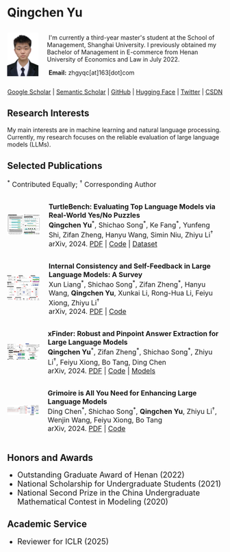 # Qingchen Yu
<div style="display: flex; align-items: center;">
    <div style="margin-right: 20px;">
        <img src="./assets/profile.jpg" alt="profile_photo" style="width: 260px; height: auto;">
    </div>
    <div>
        <p>

​            I'm currently a third-year master's student at the School of Management, Shanghai University. I previously obtained my Bachelor of Management in E-commerce from Henan University of Economics and Law in July 2022.<br>

​            <strong>Email:</strong> zhgyqc[at]163[dot]com
        </p>
    </div>
</div>

<p align="center">
    <a href="https://scholar.google.com/citations?user=-soHkFYAAAAJ&hl=zh-CN">Google Scholar</a> | <a href="https://www.semanticscholar.org/author/Qingchen-Yu/2278590555">Semantic Scholar</a> | <a href="https://github.com/Duguce">GitHub</a> | <a href="https://huggingface.co/Duguce">Hugging Face</a> | <a href="https://x.com/zhgyqc_duguce">Twitter</a> | <a href="https://blog.csdn.net/LIGHTER_06">CSDN</a>

</p>

<h2 style="text-align: left;">Research Interests</h2>
My main interests are in machine learning and natural language processing. Currently, my research focuses on the reliable evaluation of large language models (LLMs).

<h2 style="text-align: left;">Selected Publications</h2>
<p style="font-size: 16px;">
    <sup>*</sup> Contributed Equally; <sup>†</sup> Corresponding Author
</p>

<div style="display: flex; align-items: center;">
    <div style="margin-right: 20px;">
        <img src="./assets/turtle_framework.png" alt="turtle_framework" style="width: 145px; height: auto;">
    </div>
    <div>
        <p style="font-size: 16px;">
            <strong>TurtleBench: Evaluating Top Language Models via Real-World Yes/No Puzzles</strong><br>
            <strong>Qingchen Yu</strong><sup>*</sup>, Shichao Song<sup>*</sup>, Ke Fang<sup>*</sup>, Yunfeng Shi, Zifan Zheng, Hanyu Wang, Simin Niu, Zhiyu Li<sup>†</sup><br>
            arXiv, 2024. <a href="https://arxiv.org/pdf/2410.05262">PDF</a> | <a href="https://github.com/mazzzystar/TurtleBench">Code</a> | <a href="https://huggingface.co/datasets/Duguce/TurtleBench1.5k">Dataset</a>
        </p>
    </div>
</div>

<div style="display: flex; align-items: center;">
    <div style="margin-right: 20px;">
        <img src="./assets/icsf_framework.jpg" alt="icsf_framework" style="width: 166px; height: auto;">
    </div>
    <div>
        <p style="font-size: 16px;">
            <strong>Internal Consistency and Self-Feedback in Large Language Models: A Survey</strong><br>
            Xun Liang<sup>*</sup>, Shichao Song<sup>*</sup>, Zifan Zheng<sup>*</sup>, Hanyu Wang, <strong>Qingchen Yu</strong>, Xunkai Li, Rong-Hua Li, Feiyu Xiong, Zhiyu Li<sup>†</sup><br>
            arXiv, 2024. <a href="https://arxiv.org/pdf/2407.14507">PDF</a> | <a href="https://github.com/IAAR-Shanghai/ICSFSurvey">Code</a>
        </p>
    </div>
</div>

<div style="display: flex; align-items: center;">
    <div style="margin-right: 20px;">
        <img src="./assets/xfinder_framework.jpg" alt="xfinder_framework" style="width: 122px; height: auto;">
    </div>
    <div>
        <p style="font-size: 16px;">
            <strong>xFinder: Robust and Pinpoint Answer Extraction for Large Language Models</strong><br>
            <strong>Qingchen Yu</strong><sup>*</sup>, Zifan Zheng<sup>*</sup>, Shichao Song<sup>*</sup>, Zhiyu Li<sup>†</sup>, Feiyu Xiong, Bo Tang, Ding Chen<br>
            arXiv, 2024. <a href="https://arxiv.org/pdf/2405.11874">PDF</a> | <a href="https://github.com/IAAR-Shanghai/xFinder">Code</a> | <a href="https://huggingface.co/collections/IAAR-Shanghai/xfinder-664b7b21e94e9a93f25a8412">Models</a>
        </p>
    </div>
</div>

<div style="display: flex; align-items: center;">
    <div style="margin-right: 20px;">
        <img src="./assets/grimoire_framework.jpg" alt="grimoire_framework" style="width: 122px; height: auto;">
    </div>
    <div>
        <p style="font-size: 16px;">
            <strong>Grimoire is All You Need for Enhancing Large Language Models</strong><br>
            Ding Chen<sup>*</sup>, Shichao Song<sup>*</sup>, <strong>Qingchen Yu</strong>, Zhiyu Li<sup>†</sup>, Wenjin Wang, Feiyu Xiong, Bo Tang<br>
            arXiv, 2024. <a href="https://arxiv.org/pdf/2401.03385">PDF</a> | <a href="https://github.com/IAAR-Shanghai/Grimoire">Code</a>
        </p>
    </div>
</div>

<h2 style="text-align: left;">Honors and Awards</h2>

<ul>
  <li style="font-size: 18px;">Outstanding Graduate Award of Henan (2022)</li>
  <li style="font-size: 18px;">National Scholarship for Undergraduate Students (2021)</li>
  <li style="font-size: 18px;">National Second Prize in the China Undergraduate Mathematical Contest in Modeling (2020)</li>
</ul>

<h2 style="text-align: left;">Academic Service</h2>

<ul>
  <li style="font-size: 18px;">Reviewer for ICLR (2025)</li>
</ul>